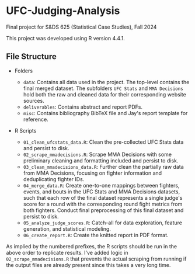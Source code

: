 # UFC-Judging-Analysis

Final project for S&DS 625 (Statistical Case Studies), Fall 2024

This project was developed using R version 4.4.1.

## File Structure

- Folders
    - `data`: Contains all data used in the project. The top-level contains the final merged dataset. The subfolders `UFC Stats` and `MMA Decisions` hold both the raw and cleaned data for their corresponding website sources.
    - `deliverables`: Contains abstract and report PDFs.
    - `misc`: Contains bibliography BibTeX file and Jay's report template for reference.

- R Scripts
    - `01_clean_ufcstats_data.R`: Clean the pre-collected UFC Stats data and persist to disk.
    - `02_scrape_mmadecisions.R`: Scrape MMA Decisions with some preliminary cleaning and formatting included and persist to disk.
    - `03_clean_mmadecisions_data.R`: Further clean the partially raw data from MMA Decisions, focusing on fighter information and deduplicating fighter IDs.
    - `04_merge_data.R`: Create one-to-one mappings between fighters, events, and bouts in the UFC Stats and MMA Decisions datasets, such that each row of the final dataset represents a single judge's score for a round with the corresponding round fight metrics from both fighters. Conduct final preprocessing of this final dataset and persist to disk.
    - `05_analyze_judge_scores.R`: Catch-all for data exploration, feature generation, and statistical modeling.
    - `06_create_report.R`: Create the knitted report in PDF format.

As implied by the numbered prefixes, the R scripts should be run in the above order to replicate results. I've added logic in `02_scrape_mmadecisions.R` that prevents the actual scraping from running if the output files are already present since this takes a very long time.